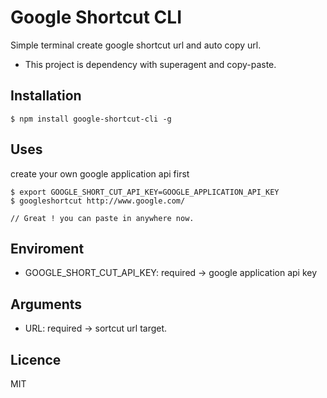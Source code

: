 # Google Shortcut CLI

Simple terminal create google shortcut url and auto copy url.

* This project is dependency with superagent and copy-paste.

## Installation

```
$ npm install google-shortcut-cli -g
```

## Uses

create your own google application api first

```
$ export GOOGLE_SHORT_CUT_API_KEY=GOOGLE_APPLICATION_API_KEY
$ googleshortcut http://www.google.com/

// Great ! you can paste in anywhere now.
```

## Enviroment

- GOOGLE_SHORT_CUT_API_KEY: required -> google application api key

## Arguments

- URL: required -> sortcut url target.

## Licence

MIT